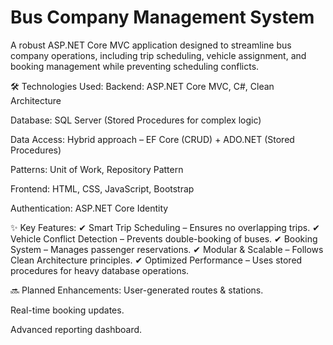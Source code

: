 
# Bus Company Management System

A robust ASP.NET Core MVC application designed to streamline bus company operations, including trip scheduling, vehicle assignment, and booking management while preventing scheduling conflicts.

🛠️ Technologies Used:
Backend: ASP.NET Core MVC, C#, Clean Architecture

Database: SQL Server (Stored Procedures for complex logic)

Data Access: Hybrid approach – EF Core (CRUD) + ADO.NET (Stored Procedures)

Patterns: Unit of Work, Repository Pattern

Frontend: HTML, CSS, JavaScript, Bootstrap

Authentication: ASP.NET Core Identity

✨ Key Features:
✔ Smart Trip Scheduling – Ensures no overlapping trips.
✔ Vehicle Conflict Detection – Prevents double-booking of buses.
✔ Booking System – Manages passenger reservations.
✔ Modular & Scalable – Follows Clean Architecture principles.
✔ Optimized Performance – Uses stored procedures for heavy database operations.

🔜 Planned Enhancements:
User-generated routes & stations.

Real-time booking updates.

Advanced reporting dashboard.
